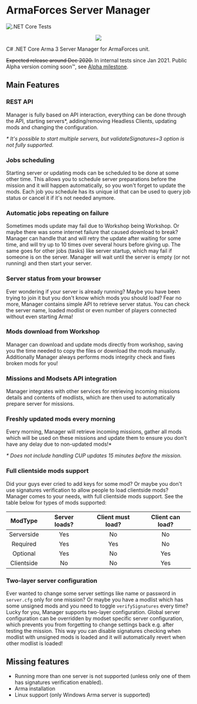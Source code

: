 # ArmaForces Server Manager

![.NET Core Tests](https://github.com/ArmaForces/ArmaServerManager/workflows/.NET%20Core%20Tests/badge.svg)

<p align="center">
    <img src="https://avatars2.githubusercontent.com/u/50863181">
</p>

C# .NET Core Arma 3 Server Manager for ArmaForces unit.

~~Expected release around Dec 2020.~~ In internal tests since Jan 2021. Public Alpha version coming soon™, see [Alpha milestone](https://github.com/ArmaForces/ArmaServerManager/milestone/1).

## Main Features

### REST API

Manager is fully based on API interaction, everything can be done through the API, starting servers*, adding/removing Headless Clients, updating mods and changing the configuration.

_* It's possible to start multiple servers, but validateSignatures=3 option is not fully supported._

### Jobs scheduling

Starting server or updating mods can be scheduled to be done at some other time. This allows you to schedule server preparations before the mission and it will happen automatically, so you won't forget to update the mods. Each job you schedule has its unique id that can be used to query job status or cancel it if it's not needed anymore.

### Automatic jobs repeating on failure

Sometimes mods update may fail due to Workshop being Workshop. Or maybe there was some internet failure that caused download to break? Manager can handle that and will retry the update after waiting for some time, and will try up to 10 times over several hours before giving up. The same goes for other jobs (tasks) like server startup, which may fail if someone is on the server. Manager will wait until the server is empty (or not running) and then start your server.

### Server status from your browser

Ever wondering if your server is already running? Maybe you have been trying to join it but you don't know which mods you should load? Fear no more, Manager contains simple API to retrieve server status. You can check the server name, loaded modlist or even number of players connected without even starting Arma!

### Mods download from Workshop

Manager can download and update mods directly from workshop, saving you the time needed to copy the files or download the mods manually. Additionally Manager always performs mods integrity check and fixes broken mods for you!

### Missions and Modsets API integration

Manager integrates with other services for retrieving incoming missions details and contents of modlists, which are then used to automatically prepare server for missions.

### Freshly updated mods every morning

Every morning, Manager will retrieve incoming missions, gather all mods which will be used on these missions and update them to ensure you don't have any delay due to non-updated mods!*

_* Does not include handling CUP updates 15 minutes before the mission._

### Full clientside mods support

Did your guys ever cried to add keys for some mod? Or maybe you don't use signatures verification to allow people to load clientside mods? Manager comes to your needs, with full clientside mods support. See the table below for types of mods supported:

|  ModType   | Server loads? | Client must load? | Client can load? |
| :--------: | :-----------: | :---------------: | :--------------: |
| Serverside |      Yes      |        No         |       No         |
|  Required  |      Yes      |        Yes        |       No         |
|  Optional  |      Yes      |        No         |       Yes        |
| Clientside |      No       |        No         |       Yes        |

### Two-layer server configuration

Ever wanted to change some server settings like name or password in `server.cfg` only for one mission? Or maybe you have a modlist which has some unsigned mods and you need to toggle `verifySignatures` every time? Lucky for you, Manager supports two-layer configuration. Global server configuration can be overridden by modset specific server configuration, which prevents you from forgetting to change settings back e.g. after testing the mission. This way you can disable signatures checking when modlist with unsigned mods is loaded and it will automatically revert when other modlist is loaded!

## Missing features

- Running more than one server is not supported (unless only one of them has signatures verification enabled).
- Arma installation
- Linux support (only Windows Arma server is supported)
